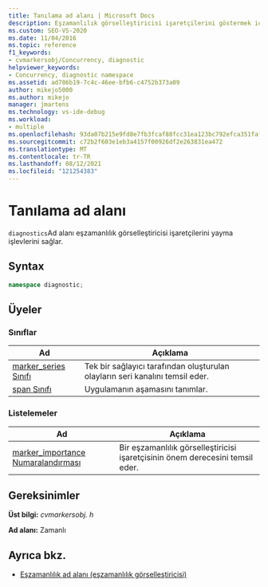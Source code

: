 ```yaml
---
title: Tanılama ad alanı | Microsoft Docs
description: Eşzamanlılık görselleştiricisi işaretçilerini göstermek için tanılama ad alanını kullanın. Tanılama ad alanı eşzamanlılık ad alanının bir üyesidir.
ms.custom: SEO-VS-2020
ms.date: 11/04/2016
ms.topic: reference
f1_keywords:
- cvmarkersobj/Concurrency, diagnostic
helpviewer_keywords:
- Concurrency, diagnostic namespace
ms.assetid: ad786b19-7c4c-46ee-bfb6-c4752b373a09
author: mikejo5000
ms.author: mikejo
manager: jmartens
ms.technology: vs-ide-debug
ms.workload:
- multiple
ms.openlocfilehash: 93da07b215e9fd8e7fb3fcaf88fcc31ea123bc792efca351faf3bf40d86fa2e5
ms.sourcegitcommit: c72b2f603e1eb3a4157f00926df2e263831ea472
ms.translationtype: MT
ms.contentlocale: tr-TR
ms.lasthandoff: 08/12/2021
ms.locfileid: "121254383"
---
```

# <a name="diagnostic-namespace"></a>Tanılama ad alanı
`diagnostics`Ad alanı eşzamanlılık görselleştiricisi işaretçilerini yayma işlevlerini sağlar.

## <a name="syntax"></a>Syntax

```cpp
namespace diagnostic;
```

## <a name="members"></a>Üyeler

### <a name="classes"></a>Sınıflar

|Ad|Açıklama|
|----------|-----------------|
|[marker_series Sınıfı](../profiling/marker-series-class.md)|Tek bir sağlayıcı tarafından oluşturulan olayların seri kanalını temsil eder.|
|[span Sınıfı](../profiling/span-class.md)|Uygulamanın aşamasını tanımlar.|

### <a name="enumerations"></a>Listelemeler

|Ad|Açıklama|
|----------|-----------------|
|[marker_importance Numaralandırması](../profiling/marker-importance-enumeration.md)|Bir eşzamanlılık görselleştiricisi işaretçisinin önem derecesini temsil eder.|

## <a name="requirements"></a>Gereksinimler
 **Üst bilgi:** *cvmarkersobj. h*

 **Ad alanı:** Zamanlı

## <a name="see-also"></a>Ayrıca bkz.
- [Eşzamanlılık ad alanı (eşzamanlılık görselleştiricisi)](../profiling/concurrency-namespace-concurrency-visualizer.md)